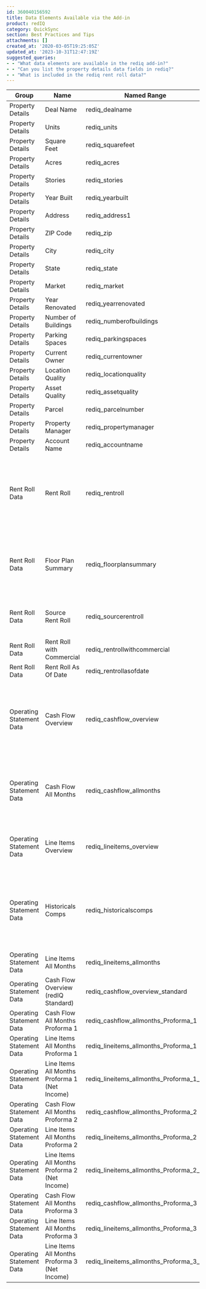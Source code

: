 ```yaml
---
id: 360040156592
title: Data Elements Available via the Add-in
product: redIQ
category: QuickSync
section: Best Practices and Tips
attachments: []
created_at: '2020-03-05T19:25:05Z'
updated_at: '2023-10-31T12:47:19Z'
suggested_queries:
- - "What data elements are available in the rediq add-in?"
- - "Can you list the property details data fields in rediq?"
- - "What is included in the rediq rent roll data?"
---
```

| Group | Name | Named Range | Description |
| --- | --- | --- | --- |
| Property Details | Deal Name | rediq\_dealname |  |
| Property Details | Units | rediq\_units |  |
| Property Details | Square Feet | rediq\_squarefeet |  |
| Property Details | Acres | rediq\_acres |  |
| Property Details | Stories | rediq\_stories |  |
| Property Details | Year Built | rediq\_yearbuilt |  |
| Property Details | Address | rediq\_address1 |  |
| Property Details | ZIP Code | rediq\_zip |  |
| Property Details | City | rediq\_city |  |
| Property Details | State | rediq\_state |  |
| Property Details | Market | rediq\_market |  |
| Property Details | Year Renovated | rediq\_yearrenovated |  |
| Property Details | Number of Buildings | rediq\_numberofbuildings |  |
| Property Details | Parking Spaces | rediq\_parkingspaces |  |
| Property Details | Current Owner | rediq\_currentowner |  |
| Property Details | Location Quality | rediq\_locationquality |  |
| Property Details | Asset Quality | rediq\_assetquality |  |
| Property Details | Parcel | rediq\_parcelnumber |  |
| Property Details | Property Manager | rediq\_propertymanager |  |
| Property Details | Account Name | rediq\_accountname |  |
| Rent Roll Data | Rent Roll | rediq\_rentroll | Rent Roll in standard redIQ format with data summarize based on mapping to redIQ standards |
| Rent Roll Data | Floor Plan Summary | rediq\_floorplansummary | Summary of floor plans, including recent and in place rents, unit mix, and occupancy |
| Rent Roll Data | Source Rent Roll | rediq\_sourcerentroll | Rent Roll in redIQ format with source data information |
| Rent Roll Data | Rent Roll with Commercial | rediq\_rentrollwithcommercial |  |
| Rent Roll Data | Rent Roll As Of Date | rediq\_rentrollasofdate |  |
| Operating Statement Data | Cash Flow Overview | rediq\_cashflow\_overview | Summarizes operating statement last 3 full years and last 12 months in standard chart of accounts |
| Operating Statement Data | Cash Flow All Months | rediq\_cashflow\_allmonths | Summarizes operating statement monthly data in standard chart of accounts |
| Operating Statement Data | Line Items Overview | rediq\_lineitems\_overview | Summarizes unique line item by last 3 full years and 12 months |
| Operating Statement Data | Historicals Comps | rediq\_historicalscomps | Summarizes subject and comp properties saved to deal and associated operating statement data |
| Operating Statement Data | Line Items All Months | rediq\_lineitems\_allmonths |  |
| Operating Statement Data | Cash Flow Overview (redIQ Standard) | rediq\_cashflow\_overview\_standard |  |
| Operating Statement Data | Cash Flow All Months Proforma 1 | rediq\_cashflow\_allmonths\_Proforma\_1 |  |
| Operating Statement Data | Line Items All Months Proforma 1 | rediq\_lineitems\_allmonths\_Proforma\_1 |  |
| Operating Statement Data | Line Items All Months Proforma 1 (Net Income) | rediq\_lineitems\_allmonths\_Proforma\_1\_ni |  |
| Operating Statement Data | Cash Flow All Months Proforma 2 | rediq\_cashflow\_allmonths\_Proforma\_2 |  |
| Operating Statement Data | Line Items All Months Proforma 2 | rediq\_lineitems\_allmonths\_Proforma\_2 |  |
| Operating Statement Data | Line Items All Months Proforma 2 (Net Income) | rediq\_lineitems\_allmonths\_Proforma\_2\_ni |  |
| Operating Statement Data | Cash Flow All Months Proforma 3 | rediq\_cashflow\_allmonths\_Proforma\_3 |  |
| Operating Statement Data | Line Items All Months Proforma 3 | rediq\_lineitems\_allmonths\_Proforma\_3 |  |
| Operating Statement Data | Line Items All Months Proforma 3 (Net Income) | rediq\_lineitems\_allmonths\_Proforma\_3\_ni |  |